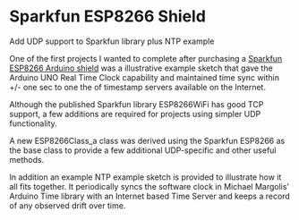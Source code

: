 # Sparkfun ESP8266 Shield
Add UDP support to Sparkfun library plus NTP example

One of the first projects I wanted to complete after purchasing a <a href="https://www.sparkfun.com/products/13287">Sparkfun ESP8266 Arduino shield</a> was a illustrative example sketch that gave the Arduino UNO Real Time Clock capability and maintained time sync within +/- one sec to one the of timestamp servers available on the Internet. 

Although the published Sparkfun library ESP8266WiFi has good TCP support, a few additions are required for projects using simpler UDP functionality. 

A new ESP8266Class_a class was derived using the Sparkfun ESP8266 as the base class to provide a few additional UDP-specific and other useful methods. 

In addition an example NTP example sketch is provided to illustrate how it all fits together. It periodically syncs the software clock in Michael Margolis' Arduino Time                        library with an Internet based Time Server and keeps a record of any observed drift over time. 












